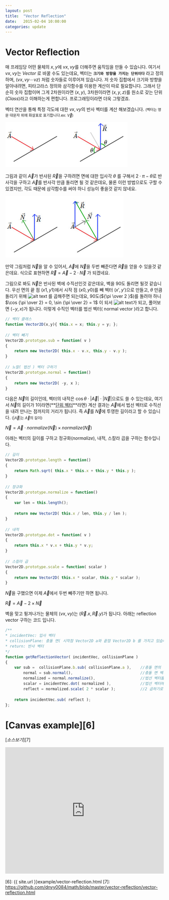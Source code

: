 ```yaml
---
layout: post
title:  "Vector Reflection"
date:   2015-02-04 10:00:00
categories: update
---
```


# Vector Reflection

매 프레임당 어떤 물체의 $x, y$에 $vx, vy$를 더해주면 움직임을 만들 수 있습니다. 여기서 $vx,vy$는 $Vector$ 로 바꿀 수도 있는데요, 벡터는 **`크기와 방향을 가지는 단위이다`** 라고 정의하며, $( vx, vy \cdots vz )$ 처럼 숫자들로 이루어져 있습니다. 저 숫자 집합에서 크기와 방향을 알아내려면, 피타고라스 정의와 삼각함수를 이용한 계산이 따로 필요합니다. 그래서 단순히 숫자 집합이며 그게 2차원이라면 $(x,y)$, 3차원이라면 $(x,y,z)$를 원소로 갖는 단위$(Class)$라고 이해하는게 편합니다. 프로그래밍이라면 더욱 그렇겠죠. 

벡터 연산을 통해 특정 각도에 대한 $vx, vy$의 반사 벡터를 계산 해보겠습니다. <small>(벡터는 영문 대문자 위에 화살표로 표기합니다.ex: $\vec{V}$)</small>

![alt text][1]

그림과 같이 $\vec{A}$가 반사된 $\vec{R}$을 구하려면 면에 대한 입사각 $\theta$ 를 구해서 $2 \cdot \pi - \theta$로 반사각을 구하고 $\vec{A}$를 반사각 만큼 돌리면 될 것 같은데요, 물론 이런 방법으로도 구할 수 있겠지만, 각도 때문에 삼각함수를 써야 하니 성능이 좋을것 같지 않네요. 

![alt text][2]

만약 그림처럼 $\vec{N}$을 알 수 있어서, $\vec{A}$에 $\vec{N}$을 두번 빼준다면 $\vec{R}$을 얻을 수 있을것 같은데요. 식으로 표현하면 $\vec{R} = \vec{A} - 2 \cdot \vec{N}$ 가 되겠네요. 

그림으로 봐도 $\vec{N}$은 반사된 벽에 수직선인것 같은데요, 벽을 90도 돌리면 될것 같습니다. 우선 면의 끝 점 $(x1,y1)$에서 시작 점 $(x0,y0)$를 빼 벡터 $(x',y')$으로 만들고, $\theta$ 만큼 돌리기 위해 ![alt text][3] 를 곱해주면 되는데요, 90도(${\pi \over 2 }$)를 돌려야 하니 $\cos {\pi \over 2} = 0, \sin {\pi \over 2} = 1$ 이 되서 ![alt text][4]가 되고, 풀어보면 $(-y, x)$가 됩니다. 이렇게 수직인 벡터를 법선 벡터( normal vector )라고 합니다.


```javascript
// 벡터 클래스
function Vector2D(x,y){ this.x = x; this.y = y; };

// 벡터 빼기
Vector2D.prototype.sub = function( v )
{
	return new Vector2D( this.x - v.x, this.y - v.y );
}

// 노말( 법선 ) 벡터 구하기
Vector2D.prototype.normal = function()
{
	return new Vector2D( -y, x );
}
```

다음은 $\vec{N}$의 길이인데, 벡터의 내적은 $\cos\theta \cdot |\vec{A}| \cdot |\vec{N}|$으로도 쓸 수 있는데요, 여기서 $\vec{N}$의 길이가 1이라면(**[단위 벡터]**라면) 계산 결과는 $\vec{A}$에서 법선 벡터로 수직선을 내려 만나는 점까지의 거리가 됩니다. 즉 $\vec{A}$를 $\vec{N}$에 투영한 길이라고 할 수 있습니다. <small>$(|\vec{A}|$는 $\vec{A}$의 길이)</small>

$\vec{N} = \vec{A} \cdot normalize(\vec{N}) \times normalize(\vec{N})$  


아래는 벡터의 길이를 구하고 정규화$(normalize)$, 내적, 스칼라 곱을 구하는 함수입니다.


```javascript
// 길이
Vector2D.prototype.length = function()
{
	return Math.sqrt( this.x * this.x + this.y * this.y );
}

// 정규화
Vector2D.prototype.normalize = function()
{
	var len = this.length();

	return new Vector2D( this.x / len, this.y / len );
}

// 내적
Vector2D.prototype.dot = function( v )
{
	return this.x * v.x + this.y * v.y;
}

// 스칼라 곱
Vector2D.prototype.scale = function( scalar )
{
	return new Vector2D( this.x * scalar, this.y * scalar );
}
```

$\vec{N}$을 구했으면 이제 $\vec{A}$에서 두번 빼주기만 하면 됩니다.

$\vec{R} = \vec{A} - 2 \times \vec{N}$

벽을 맞고 튕겨나가는 물체의 $(vx, vy)$는 $(\vec{R}.x, \vec{R}.y)$가 됩니다.
아래는 reflection vector 구하는 코드 입니다. 

```javascript
/**
* incidentVec: 입사 벡터
* collisionPlane: 충돌 면( 시작점 Vector2D a와 끝점 Vector2D b 를 가지고 있습니다.)
* return: 반사 벡터
*/
function getReflectionVector( incidentVec, collisionPlane )
{
	var sub =  collisionPlane.b.sub( collisionPlane.a ), 	//충돌 면의 벡터를 구하고
		normal = sub.normal(),								//충돌 면 벡터의 법선 벡터 
		normalized = normal.normalize(),					//법선 벡터를 정규화
		scalar = incidentVec.dot( normalized ),				//법선 벡터에 투영하여 길이를 구하고
		reflect = normalized.scale( 2 * scalar );			//2 곱하기로 2 * N 벡터를 구함

	return incidentVec.sub( reflect );
};
```


[Canvas example][6]
======
[*소스보기*][7]

<iframe width="100%" height="400" src="http://dnvy0084.github.io/example/vector-reflection.html" frameborder="0" allowfullscreen></iframe>


[-wiki]: http://ko.wikipedia.org/wiki/%EB%B2%A1%ED%84%B0
[단위 벡터]: http://ko.wikipedia.org/wiki/%EB%8B%A8%EC%9C%84%EB%B2%A1%ED%84%B0

[1]: /raw/rvec01.jpg "Vector"
[2]: /raw/rvec02.jpg "Vector"
[3]: http://chart.apis.google.com/chart?cht=tx&chl=%5Cbegin%7Bbmatrix%7D%5Ccos%20%5Ctheta%20%26%20-%5Csin%20%5Ctheta%20%5C%5C%20%5Csin%20%5Ctheta%20%26%20%5Ccos%20%5Ctheta%20%5Cend%7Bbmatrix%7D%20%5Ccdot%20%5Cbegin%7Bbmatrix%7D%20x%20%5C%5C%20y%20%5Cend%7Bbmatrix%7D "rotate"
[4]: http://chart.apis.google.com/chart?cht=tx&chl=%5Cbegin%7Bbmatrix%7D0%20%26%20-1%20%5C%5C%201%20%26%200%20%5Cend%7Bbmatrix%7D%20%5Ccdot%20%5Cbegin%7Bbmatrix%7D%20x%20%5C%5C%20y%20%5Cend%7Bbmatrix%7D "90 rotate"

[6]: {{ site.url }}example/vector-reflection.html
[7]: https://github.com/dnvy0084/math/blob/master/vector-reflection/vector-reflection.html